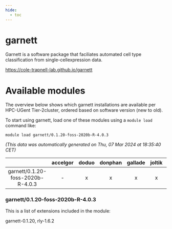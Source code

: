 ```yaml
---
hide:
  - toc
---
```


garnett
=======


Garnett is a software package that faciliates automated cell type classification from single-cellexpression data.

https://cole-trapnell-lab.github.io/garnett
# Available modules


The overview below shows which garnett installations are available per HPC-UGent Tier-2cluster, ordered based on software version (new to old).

To start using garnett, load one of these modules using a `module load` command like:

```shell
module load garnett/0.1.20-foss-2020b-R-4.0.3
```

*(This data was automatically generated on Thu, 07 Mar 2024 at 18:35:40 CET)*  

| |accelgor|doduo|donphan|gallade|joltik|skitty|
| :---: | :---: | :---: | :---: | :---: | :---: | :---: |
|garnett/0.1.20-foss-2020b-R-4.0.3|-|x|x|x|x|x|


### garnett/0.1.20-foss-2020b-R-4.0.3

This is a list of extensions included in the module:

garnett-0.1.20, rly-1.6.2